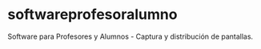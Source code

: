 # softwareprofesoralumno
Software para Profesores y Alumnos - Captura y distribución de pantallas. 
